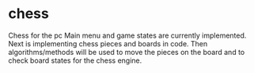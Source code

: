# chess
Chess for the pc
Main menu and game states are currently implemented.
Next is implementing chess pieces and boards in code. Then
algorithms/methods will be used to move the pieces on the board and to check board states
for the chess engine.

